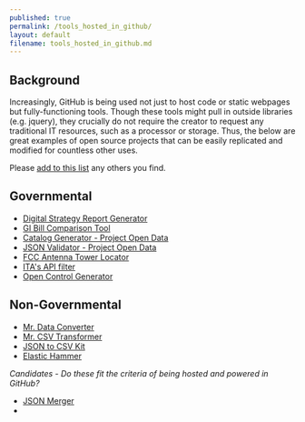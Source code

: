 ```yaml
---
published: true
permalink: /tools_hosted_in_github/
layout: default
filename: tools_hosted_in_github.md
---
```


## Background

Increasingly, GitHub is being used not just to host code or static webpages but fully-functioning tools.  Though these tools might pull in outside libraries (e.g. jquery), they crucially do not require the creator to request any traditional IT resources, such as a processor or storage.  Thus, the below are great examples of open source projects that can be easily replicated and modified for countless other uses.  

Please [add to this list](https://github.com/GSA/Open-Data-Collaboration-Sandbox/blob/gh-pages/tools_hosted_in_github.md) any others you find.  


## Governmental

* [Digital Strategy Report Generator](digital-strategy-generator.apievangelist.com)
* [GI Bill Comparison Tool](http://department-of-veterans-affairs.github.io/gi-bill-comparison-tool/)
* [Catalog Generator - Project Open Data](http://project-open-data.github.io/catalog-generator/)
* [JSON Validator - Project Open Data](http://project-open-data.github.io/json-validator/)
* [FCC Antenna Tower Locator](http://fcc.github.io/am-tower-locator/)
* [ITA's API filter](http://internationaltradeadministration.github.io/explorer/)
* [Open Control Generator](https://opencontrol.github.io/OpenControl-Editor/)

## Non-Governmental
* [Mr. Data Converter](http://shancarter.github.io/mr-data-converter/)
* [Mr. CSV Transformer](http://deepinthecode.github.io/mr-csv-transformer/?targets=xxx,yyy)
* [JSON to CSV Kit](http://konklone.io/json/)
* [Elastic Hammer](http://andrewvc.github.io/elastic-hammer/)


*Candidates - Do these fit the criteria of being hosted and powered in GitHub?*    

* [JSON Merger](http://data.json.file.merger.ongithub.com/)
* []()  
  


